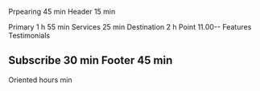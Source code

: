 Prpearing      45 min
Header         15 min

Primary        1 h 55 min
Services       25 min
Destination    2 h
Point          11.00--
Features
Testimonials

Subscribe      30 min
Footer         45 min
------------------------
Oriented  hours  min